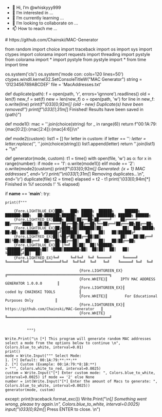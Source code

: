 - 👋 Hi, I’m @whiskyyy999
- 👀 I’m interested in ...
- 🌱 I’m currently learning ...
- 💞️ I’m looking to collaborate on ...
- 📫 How to reach me ...

<!---
whiskyyy999/whiskyyy999 is a ✨ special ✨ repository because its `README.md` (this file) appears on your GitHub profile.
You can click the Preview link to take a look at your changes.
---># https://github.com/Chainski/MAC-Generator
from random import choice
import traceback
import os
import sys
import ctypes
import colorama
import requests
import threading
import pystyle
from colorama import *
import pystyle
from pystyle import *
from time import time

os.system('cls')
os.system('mode con: cols=120 lines=50')
ctypes.windll.kernel32.SetConsoleTitleW("MAC Generator")
string = '0123456789ABCDEF'
file = 'MacAddresses.txt'

def duplicate(path):
  f = open(path, 'r', errors='ignnore').readlines()
  old = len(f)
  new_f = set(f)
  new = len(new_f)
  o = open(path, 'w')
  for line in new_f:
    o.write(line)
  print(f"\033[0;92m[*] {old - new} Duplicate(s) have been removed!")
  print(f"\033[1;31m[*] Finished! Results have been saved in {path}")
  
  


def mode1():
  mac = ''.join(choice(string) for _ in range(6))
  return f"00:1A:79:{mac[0:2]}:{mac[2:4]}:{mac[4:6]}\n"


def mode2(custom):
  list1 = []
  for letter in custom:
    if letter == '*':
      letter = letter.replace('*', ''.join(choice(string)))
    list1.append(letter)
  return ''.join(list1) + "\n"


def generator(mode, custom):
  t1 = time()
  with open(file, 'w') as o:
    for x in range(number):
      if mode == '1':
        o.write(mode1())
      elif mode == '2':
        o.write(mode2(custom))
      print(f"\033[0;92m[*] Generated: {x + 1} MAC addresses", end='\r')
  print("\n\033[1;31m[*] Removing duplicates...\n", end='\r')
  duplicate(file)
  t2 = time()
  elapsed = t2 - t1
  print('\033[0;94m[*] Finished in %f seconds !' % elapsed)


if __name__ == '__main__':
  try:
    
    print(f"""  
        
        {Fore.LIGHTBLUE_EX}███╗   ███╗ █████╗  ██████╗     ██████╗ ███████╗███╗   ██╗███████╗██████╗  █████╗ ████████╗ ██████╗ ██████╗ 
        {Fore.LIGHTRED_EX}████╗ ████║██╔══██╗██╔════╝    ██╔════╝ ██╔════╝████╗  ██║██╔════╝██╔══██╗██╔══██╗╚══██╔══╝██╔═══██╗██╔══██╗ 
        {Fore.LIGHTBLUE_EX}██╔████╔██║███████║██║         ██║  ███╗█████╗  ██╔██╗ ██║█████╗  ██████╔╝███████║   ██║   ██║   ██║██████╔╝ 
        {Fore.LIGHTRED_EX}██║╚██╔╝██║██╔══██║██║         ██║   ██║██╔══╝  ██║╚██╗██║██╔══╝  ██╔══██╗██╔══██║   ██║   ██║   ██║██╔══██╗ 
        {Fore.LIGHTBLUE_EX}██ ║╚═╝ ██║██║  ██║╚██████╗    ╚██████╔╝███████╗██║ ╚████║███████╗██║  ██║██║  ██║   ██║   ╚██████╔╝██║  ██║ 
        {Fore.LIGHTRED_EX}╚═╝     ╚═╝╚═╝  ╚═╝ ╚═════╝     ╚═════╝ ╚══════╝╚═╝  ╚═══╝╚══════╝╚═╝  ╚═╝╚═╝  ╚═╝   ╚═╝    ╚═════╝ ╚═╝  ╚═╝ 
        
                                      {Fore.LIGHTGREEN_EX}╔═══════════════════════════════════════════════╗
                                      {Fore.WHITE}║      IPTV MAC ADDRESS GENERATOR 1.0.0.0       ║
                                      {Fore.LIGHTGREEN_EX}║             coded by CHAINSKI TOOLS           ║
                                      {Fore.WHITE}║        For Educational Purposes Only          ║
                                      {Fore.LIGHTGREEN_EX}║   https://github.com/Chainski/MAC-Generator   ║
                                      {Fore.WHITE}╚═══════════════════════════════════════════════╝      
         

              """)
                  
    Write.Print("\n [*] This program will generate random MAC addresses select a mode from the options below to continue \n", Colors.blue_to_white, interval=0.01)
    print()    
    mode = Write.Input(""" Select Mode:
    1. [*] Default: 00:1A:79:**:**:**
    2. [*] Custom (Example: 00:1A:79:*8:1B:**)
    > """, Colors.white_to_red, interval=0.0025)
    custom = Write.Input("[*] Enter custom mode: ", Colors.blue_to_white, interval=0.0025) if mode == '2' else None
    number = int(Write.Input("[*] Enter the amount of Macs to generate: ", Colors.blue_to_white, interval=0.0025))
    generator(mode, custom)
  except:
    print(traceback.format_exc())
    Write.Print("\n[*] Something went wrong, please try again.\n", Colors.blue_to_white, interval=0.0025)
  input("\033[0;92m[*] Press ENTER to close. \n")

